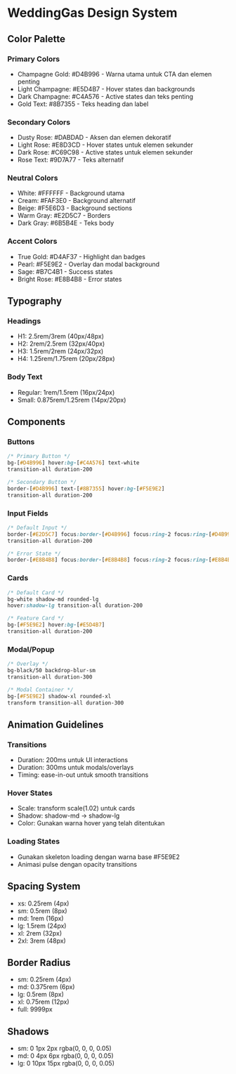# WeddingGas Design System

## Color Palette

### Primary Colors
- Champagne Gold: #D4B996 - Warna utama untuk CTA dan elemen penting
- Light Champagne: #E5D4B7 - Hover states dan backgrounds
- Dark Champagne: #C4A576 - Active states dan teks penting
- Gold Text: #8B7355 - Teks heading dan label

### Secondary Colors
- Dusty Rose: #DABDAD - Aksen dan elemen dekoratif
- Light Rose: #E8D3CD - Hover states untuk elemen sekunder
- Dark Rose: #C69C98 - Active states untuk elemen sekunder
- Rose Text: #9D7A77 - Teks alternatif

### Neutral Colors
- White: #FFFFFF - Background utama
- Cream: #FAF3E0 - Background alternatif
- Beige: #F5E6D3 - Background sections
- Warm Gray: #E2D5C7 - Borders
- Dark Gray: #6B5B4E - Teks body

### Accent Colors
- True Gold: #D4AF37 - Highlight dan badges
- Pearl: #F5E9E2 - Overlay dan modal background
- Sage: #B7C4B1 - Success states
- Bright Rose: #E8B4B8 - Error states

## Typography

### Headings
- H1: 2.5rem/3rem (40px/48px)
- H2: 2rem/2.5rem (32px/40px)
- H3: 1.5rem/2rem (24px/32px)
- H4: 1.25rem/1.75rem (20px/28px)

### Body Text
- Regular: 1rem/1.5rem (16px/24px)
- Small: 0.875rem/1.25rem (14px/20px)

## Components

### Buttons
```css
/* Primary Button */
bg-[#D4B996] hover:bg-[#C4A576] text-white
transition-all duration-200

/* Secondary Button */
border-[#D4B996] text-[#8B7355] hover:bg-[#F5E9E2]
transition-all duration-200
```

### Input Fields
```css
/* Default Input */
border-[#E2D5C7] focus:border-[#D4B996] focus:ring-2 focus:ring-[#D4B996]
transition-all duration-200

/* Error State */
border-[#E8B4B8] focus:border-[#E8B4B8] focus:ring-2 focus:ring-[#E8B4B8]
```

### Cards
```css
/* Default Card */
bg-white shadow-md rounded-lg
hover:shadow-lg transition-all duration-200

/* Feature Card */
bg-[#F5E9E2] hover:bg-[#E5D4B7]
transition-all duration-200
```

### Modal/Popup
```css
/* Overlay */
bg-black/50 backdrop-blur-sm
transition-all duration-300

/* Modal Container */
bg-[#F5E9E2] shadow-xl rounded-xl
transform transition-all duration-300
```

## Animation Guidelines

### Transitions
- Duration: 200ms untuk UI interactions
- Duration: 300ms untuk modals/overlays
- Timing: ease-in-out untuk smooth transitions

### Hover States
- Scale: transform scale(1.02) untuk cards
- Shadow: shadow-md → shadow-lg
- Color: Gunakan warna hover yang telah ditentukan

### Loading States
- Gunakan skeleton loading dengan warna base #F5E9E2
- Animasi pulse dengan opacity transitions

## Spacing System
- xs: 0.25rem (4px)
- sm: 0.5rem (8px)
- md: 1rem (16px)
- lg: 1.5rem (24px)
- xl: 2rem (32px)
- 2xl: 3rem (48px)

## Border Radius
- sm: 0.25rem (4px)
- md: 0.375rem (6px)
- lg: 0.5rem (8px)
- xl: 0.75rem (12px)
- full: 9999px

## Shadows
- sm: 0 1px 2px rgba(0, 0, 0, 0.05)
- md: 0 4px 6px rgba(0, 0, 0, 0.05)
- lg: 0 10px 15px rgba(0, 0, 0, 0.05)
